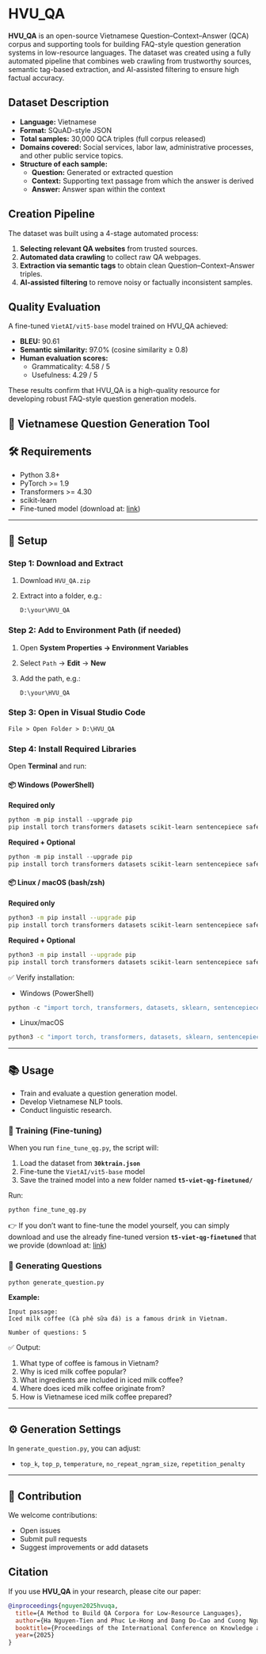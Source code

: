 # HVU_QA

**HVU_QA** is an open-source Vietnamese Question–Context–Answer (QCA) corpus and supporting tools for building FAQ-style question generation systems in low-resource languages. The dataset was created using a fully automated pipeline that combines web crawling from trustworthy sources, semantic tag-based extraction, and AI-assisted filtering to ensure high factual accuracy.

## Dataset Description

- **Language:** Vietnamese
- **Format:** SQuAD-style JSON
- **Total samples:** 30,000 QCA triples (full corpus released)
- **Domains covered:** Social services, labor law, administrative processes, and other public service topics.
- **Structure of each sample:**
  - **Question:** Generated or extracted question
  - **Context:** Supporting text passage from which the answer is derived
  - **Answer:** Answer span within the context

## Creation Pipeline

The dataset was built using a 4-stage automated process:
1. **Selecting relevant QA websites** from trusted sources.
2. **Automated data crawling** to collect raw QA webpages.
3. **Extraction via semantic tags** to obtain clean Question–Context–Answer triples.
4. **AI-assisted filtering** to remove noisy or factually inconsistent samples.

## Quality Evaluation

A fine-tuned `VietAI/vit5-base` model trained on HVU_QA achieved:
- **BLEU:** 90.61
- **Semantic similarity:** 97.0% (cosine similarity ≥ 0.8)
- **Human evaluation scores:**
  - Grammaticality: 4.58 / 5
  - Usefulness: 4.29 / 5

These results confirm that HVU_QA is a high-quality resource for developing robust FAQ-style question generation models.

## 📁 Vietnamese Question Generation Tool

## 🛠️ Requirements

* Python 3.8+
* PyTorch >= 1.9
* Transformers >= 4.30
* scikit-learn
* Fine-tuned model (download at: [link](https://huggingface.co/datasets/DANGDOCAO/GeneratingQuestions/tree/main))

---

## 🚀 Setup

### Step 1: Download and Extract

1. Download `HVU_QA.zip`
2. Extract into a folder, e.g.:

   ```
   D:\your\HVU_QA
   ```

### Step 2: Add to Environment Path (if needed)

1. Open **System Properties → Environment Variables**
2. Select `Path` → **Edit** → **New**
3. Add the path, e.g.:

   ```
   D:\your\HVU_QA
   ```

### Step 3: Open in Visual Studio Code

```
File > Open Folder > D:\HVU_QA
```

### Step 4: Install Required Libraries

Open **Terminal** and run:

#### 📦 Windows (PowerShell)

**Required only**

```powershell
python -m pip install --upgrade pip
pip install torch transformers datasets scikit-learn sentencepiece safetensors
```

**Required + Optional**

```powershell
python -m pip install --upgrade pip
pip install torch transformers datasets scikit-learn sentencepiece safetensors accelerate tensorboard evaluate sacrebleu rouge-score nltk
```

#### 📦 Linux / macOS (bash/zsh)

**Required only**

```bash
python3 -m pip install --upgrade pip
pip install torch transformers datasets scikit-learn sentencepiece safetensors
```

**Required + Optional**

```bash
python3 -m pip install --upgrade pip
pip install torch transformers datasets scikit-learn sentencepiece safetensors accelerate tensorboard evaluate sacrebleu rouge-score nltk
```

✅ Verify installation:

* Windows (PowerShell)

```powershell
python -c "import torch, transformers, datasets, sklearn, sentencepiece, safetensors, accelerate, tensorboard, evaluate, sacrebleu, rouge_score, nltk; print('✅ All dependencies installed correctly!')"
```

* Linux/macOS

```bash
python3 -c "import torch, transformers, datasets, sklearn, sentencepiece, safetensors, accelerate, tensorboard, evaluate, sacrebleu, rouge_score, nltk; print('✅ All dependencies installed correctly!')"
```

---

## 📚 Usage

* Train and evaluate a question generation model.
* Develop Vietnamese NLP tools.
* Conduct linguistic research.

### 🔹 Training (Fine-tuning)

When you run `fine_tune_qg.py`, the script will:

1. Load the dataset from **`30ktrain.json`**
2. Fine-tune the `VietAI/vit5-base` model
3. Save the trained model into a new folder named **`t5-viet-qg-finetuned/`**

Run:

```bash
python fine_tune_qg.py
```
👉 If you don’t want to fine-tune the model yourself, you can simply download and use the already fine-tuned version **`t5-viet-qg-finetuned`** that we provide (download at: [link](https://huggingface.co/datasets/DANGDOCAO/GeneratingQuestions/tree/main))

### 🔹 Generating Questions

```bash
python generate_question.py
```

**Example:**

```
Input passage:
Iced milk coffee (Cà phê sữa đá) is a famous drink in Vietnam.

Number of questions: 5
```

✅ Output:

1. What type of coffee is famous in Vietnam?
2. Why is iced milk coffee popular?
3. What ingredients are included in iced milk coffee?
4. Where does iced milk coffee originate from?
5. How is Vietnamese iced milk coffee prepared?

---

## ⚙️ Generation Settings

In `generate_question.py`, you can adjust:

* `top_k`, `top_p`, `temperature`, `no_repeat_ngram_size`, `repetition_penalty`

---

## 🤝 Contribution

We welcome contributions:

* Open issues
* Submit pull requests
* Suggest improvements or add datasets

## Citation

If you use **HVU_QA** in your research, please cite our paper:

```bibtex
@inproceedings{nguyen2025hvuqa,
  title={A Method to Build QA Corpora for Low-Resource Languages},
  author={Ha Nguyen-Tien and Phuc Le-Hong and Dang Do-Cao and Cuong Nguyen-Hung and Chung Mai-Van},
  booktitle={Proceedings of the International Conference on Knowledge and Systems Engineering (KSE)},
  year={2025}
}

